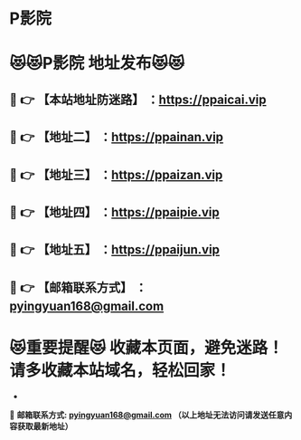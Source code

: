 # P影院
:heart_eyes_cat::heart_eyes_cat:P影院 地址发布:heart_eyes_cat::heart_eyes_cat:
==
:kiss: :point_right: 【本站地址防迷路】 ：https://ppaicai.vip
------
:kiss: :point_right: 【地址二】 ：https://ppainan.vip
------
:kiss: :point_right: 【地址三】 ：https://ppaizan.vip
------
:kiss: :point_right: 【地址四】 ：https://ppaipie.vip
------
:kiss: :point_right: 【地址五】 ：https://ppaijun.vip
------
:kiss: :point_right: 【邮箱联系方式】 ：pyingyuan168@gmail.com
------
:heart_eyes_cat:重要提醒:heart_eyes_cat: 收藏本页面，避免迷路！请多收藏本站域名，轻松回家！
==

-

:love_letter: __邮箱联系方式: pyingyuan168@gmail.com （以上地址无法访问请发送任意内容获取最新地址）__
